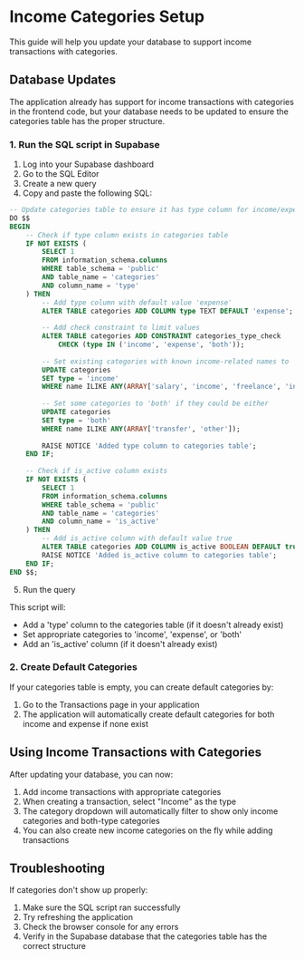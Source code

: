 
# Income Categories Setup

This guide will help you update your database to support income transactions with categories.

## Database Updates

The application already has support for income transactions with categories in the frontend code, but your database needs to be updated to ensure the categories table has the proper structure.

### 1. Run the SQL script in Supabase

1. Log into your Supabase dashboard
2. Go to the SQL Editor
3. Create a new query
4. Copy and paste the following SQL:

```sql
-- Update categories table to ensure it has type column for income/expense categories
DO $$
BEGIN
    -- Check if type column exists in categories table
    IF NOT EXISTS (
        SELECT 1 
        FROM information_schema.columns 
        WHERE table_schema = 'public' 
        AND table_name = 'categories' 
        AND column_name = 'type'
    ) THEN
        -- Add type column with default value 'expense'
        ALTER TABLE categories ADD COLUMN type TEXT DEFAULT 'expense';
        
        -- Add check constraint to limit values
        ALTER TABLE categories ADD CONSTRAINT categories_type_check 
            CHECK (type IN ('income', 'expense', 'both'));
        
        -- Set existing categories with known income-related names to 'income' type
        UPDATE categories 
        SET type = 'income' 
        WHERE name ILIKE ANY(ARRAY['salary', 'income', 'freelance', 'investments', 'gifts', 'refunds']);
        
        -- Set some categories to 'both' if they could be either
        UPDATE categories 
        SET type = 'both' 
        WHERE name ILIKE ANY(ARRAY['transfer', 'other']);
        
        RAISE NOTICE 'Added type column to categories table';
    END IF;
    
    -- Check if is_active column exists
    IF NOT EXISTS (
        SELECT 1 
        FROM information_schema.columns 
        WHERE table_schema = 'public' 
        AND table_name = 'categories' 
        AND column_name = 'is_active'
    ) THEN
        -- Add is_active column with default value true
        ALTER TABLE categories ADD COLUMN is_active BOOLEAN DEFAULT true;
        RAISE NOTICE 'Added is_active column to categories table';
    END IF;
END $$;
```

5. Run the query

This script will:
- Add a 'type' column to the categories table (if it doesn't already exist)
- Set appropriate categories to 'income', 'expense', or 'both'
- Add an 'is_active' column (if it doesn't already exist)

### 2. Create Default Categories

If your categories table is empty, you can create default categories by:

1. Go to the Transactions page in your application
2. The application will automatically create default categories for both income and expense if none exist

## Using Income Transactions with Categories

After updating your database, you can now:

1. Add income transactions with appropriate categories
2. When creating a transaction, select "Income" as the type
3. The category dropdown will automatically filter to show only income categories and both-type categories
4. You can also create new income categories on the fly while adding transactions

## Troubleshooting

If categories don't show up properly:
1. Make sure the SQL script ran successfully
2. Try refreshing the application
3. Check the browser console for any errors
4. Verify in the Supabase database that the categories table has the correct structure 